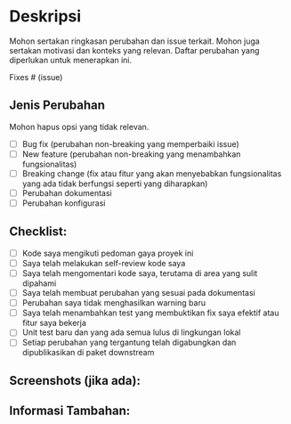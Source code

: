 # Deskripsi

Mohon sertakan ringkasan perubahan dan issue terkait. Mohon juga sertakan motivasi dan konteks yang relevan.
Daftar perubahan yang diperlukan untuk menerapkan ini.

Fixes # (issue)

## Jenis Perubahan

Mohon hapus opsi yang tidak relevan.

- [ ] Bug fix (perubahan non-breaking yang memperbaiki issue)
- [ ] New feature (perubahan non-breaking yang menambahkan fungsionalitas)
- [ ] Breaking change (fix atau fitur yang akan menyebabkan fungsionalitas yang ada tidak berfungsi seperti yang diharapkan)
- [ ] Perubahan dokumentasi
- [ ] Perubahan konfigurasi

## Checklist:

- [ ] Kode saya mengikuti pedoman gaya proyek ini
- [ ] Saya telah melakukan self-review kode saya
- [ ] Saya telah mengomentari kode saya, terutama di area yang sulit dipahami
- [ ] Saya telah membuat perubahan yang sesuai pada dokumentasi
- [ ] Perubahan saya tidak menghasilkan warning baru
- [ ] Saya telah menambahkan test yang membuktikan fix saya efektif atau fitur saya bekerja
- [ ] Unit test baru dan yang ada semua lulus di lingkungan lokal
- [ ] Setiap perubahan yang tergantung telah digabungkan dan dipublikasikan di paket downstream

## Screenshots (jika ada):

## Informasi Tambahan: 
